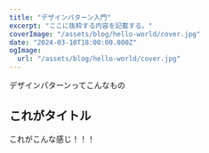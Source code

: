 ```yaml
---
title: "デザインパターン入門"
excerpt: "ここに抜粋する内容を記載する。"
coverImage: "/assets/blog/hello-world/cover.jpg"
date: "2024-03-10T18:00:00.000Z"
ogImage:
  url: "/assets/blog/hello-world/cover.jpg"
---
```


デザインパターンってこんなもの

## これがタイトル

これがこんな感じ！！！
